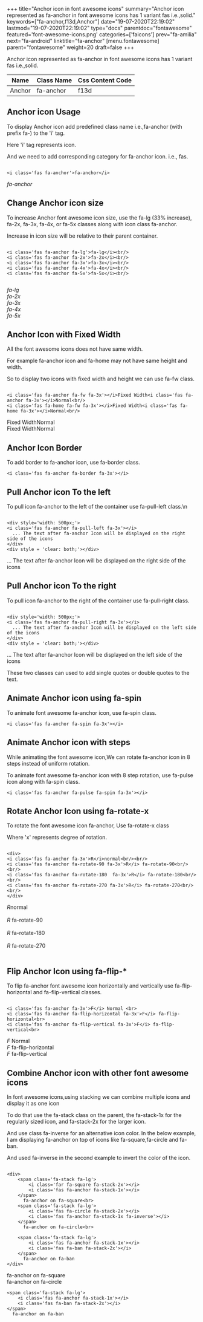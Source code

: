 +++
title="Anchor icon in font awesome icons"
summary="Anchor icon represented as fa-anchor in font awesome icons has 1 variant fas i.e.,solid."
keywords=["fa-anchor,f13d,Anchor"]
date="19-07-2020T22:19:02"
lastmod="19-07-2020T22:19:02"
type="docs"
parentdoc="fontawesome"
featured='font-awesome-icons.png'
categories=['faicons']
prev="fa-amilia"
next="fa-android"
linktitle="fa-anchor"
[menu.fontawesome]
parent="fontawesome"
weight=20
draft=false
+++


Anchor icon represented as fa-anchor in font awesome icons has 1 variant fas i.e.,solid.

<div class='table-responsive'><table class='table'><thead><tr><th>Name</th><th>Class Name</th><th>Css Content Code</th></tr></thead><tbody><tr><td>Anchor</td><td>fa-anchor</td><td>f13d</td></tr></tbody></table></div>



## Anchor icon Usage

To display Anchor icon add predefined class name i.e.,fa-anchor (with prefix fa-) to the 'i' tag.

Here 'i' tag represents icon.

And we need to add corresponding category for fa-anchor icon. i.e., fas.


```

<i class='fas fa-anchor'>fa-anchor</i>
```

<i class='fas fa-anchor'>fa-anchor</i>




## Change Anchor icon size
To increase Anchor font awesome icon size, use the fa-lg (33% increase), fa-2x, fa-3x, fa-4x, or fa-5x classes along with icon class fa-anchor.

Increase in icon size will be relative to their parent container. 

```

<i class='fas fa-anchor fa-lg'>fa-lg</i><br/>
<i class='fas fa-anchor fa-2x'>fa-2x</i><br/>
<i class='fas fa-anchor fa-3x'>fa-3x</i><br/>
<i class='fas fa-anchor fa-4x'>fa-4x</i><br/>
<i class='fas fa-anchor fa-5x'>fa-5x</i><br/>
            
```

<i class='fas fa-anchor fa-lg'>fa-lg</i><br/>
<i class='fas fa-anchor fa-2x'>fa-2x</i><br/>
<i class='fas fa-anchor fa-3x'>fa-3x</i><br/>
<i class='fas fa-anchor fa-4x'>fa-4x</i><br/>
<i class='fas fa-anchor fa-5x'>fa-5x</i><br/>
            



## Anchor Icon with Fixed Width 

All the font awesome icons does not have same width.

For example fa-anchor icon and fa-home may not have same height and width.

So to display two icons with fixed width and height we can use fa-fw class.


```

<i class='fas fa-anchor fa-fw fa-3x'></i>Fixed Width<i class='fas fa-anchor fa-3x'></i>Normal<br/>
<i class='fas fa-home fa-fw fa-3x'></i>Fixed Width<i class='fas fa-home fa-3x'></i>Normal<br/>
```

<i class='fas fa-anchor fa-fw fa-3x'></i>Fixed Width<i class='fas fa-anchor fa-3x'></i>Normal<br/>
<i class='fas fa-home fa-fw fa-3x'></i>Fixed Width<i class='fas fa-home fa-3x'></i>Normal<br/>



## Anchor Icon Border 

To add border to fa-anchor icon, use fa-border class.


```
<i class='fas fa-anchor fa-border fa-3x'></i>

```
<i class='fas fa-anchor fa-border fa-3x'></i>





## Pull Anchor icon To the left

To pull icon fa-anchor to the left of the container use fa-pull-left class.\n

```

<div style='width: 500px;'>
<i class='fas fa-anchor fa-pull-left fa-3x'></i>
  ... The text after fa-anchor Icon will be displayed on the right side of the icons
</div>
<div style = 'clear: both;'></div>
```

<div style='width: 500px;'>
<i class='fas fa-anchor fa-pull-left fa-3x'></i>
  ... The text after fa-anchor Icon will be displayed on the right side of the icons
</div>
<div style = 'clear: both;'></div>




## Pull Anchor icon To the right
To pull icon fa-anchor to the right of the container use fa-pull-right class.

```

<div style='width: 500px;'>
<i class='fas fa-anchor fa-pull-right fa-3x'></i>
  ... The text after fa-anchor Icon will be displayed on the left side of the icons
</div>
<div style = 'clear: both;'></div>
```

<div style='width: 500px;'>
<i class='fas fa-anchor fa-pull-right fa-3x'></i>
  ... The text after fa-anchor Icon will be displayed on the left side of the icons
</div>
<div style = 'clear: both;'></div>

These two classes can used to add single quotes or double quotes to the text.


## Animate Anchor icon using fa-spin
To animate font awesome fa-anchor icon, use fa-spin class.

```
<i class='fas fa-anchor fa-spin fa-3x'></i>
```
<i class='fas fa-anchor fa-spin fa-3x'></i>




## Animate Anchor icon with steps
While animating the font awesome icon,We can rotate fa-anchor icon in 8 steps instead of uniform rotation.

To animate font awesome fa-anchor icon with 8 step rotation, use fa-pulse icon along with fa-spin class.


```
<i class='fas fa-anchor fa-pulse fa-spin fa-3x'></i>

```
<i class='fas fa-anchor fa-pulse fa-spin fa-3x'></i>





## Rotate Anchor Icon using fa-rotate-x
To rotate the font awesome icon fa-anchor, Use fa-rotate-x class

Where 'x' represents degree of rotation.


```

<div>
<i class='fas fa-anchor fa-3x'>R</i>normal<br/><br/>
<i class='fas fa-anchor fa-rotate-90 fa-3x'>R</i> fa-rotate-90<br/><br/> 
<i class='fas fa-anchor fa-rotate-180  fa-3x'>R</i> fa-rotate-180<br/><br/> 
<i class='fas fa-anchor fa-rotate-270 fa-3x'>R</i> fa-rotate-270<br/><br/>
</div>
```

<div>
<i class='fas fa-anchor fa-3x'>R</i>normal<br/><br/>
<i class='fas fa-anchor fa-rotate-90 fa-3x'>R</i> fa-rotate-90<br/><br/> 
<i class='fas fa-anchor fa-rotate-180  fa-3x'>R</i> fa-rotate-180<br/><br/> 
<i class='fas fa-anchor fa-rotate-270 fa-3x'>R</i> fa-rotate-270<br/><br/>
</div>




## Flip Anchor Icon using fa-flip-*
To flip fa-anchor font awesome icon horizontally and vertically use fa-flip-horizontal and fa-flip-vertical classes. 

```

<i class='fas fa-anchor fa-3x'>F</i> Normal <br>
<i class='fas fa-anchor fa-flip-horizontal fa-3x'>F</i> fa-flip-horizontal<br>
<i class='fas fa-anchor fa-flip-vertical fa-3x'>F</i> fa-flip-vertical<br>
```

<i class='fas fa-anchor fa-3x'>F</i> Normal <br>
<i class='fas fa-anchor fa-flip-horizontal fa-3x'>F</i> fa-flip-horizontal<br>
<i class='fas fa-anchor fa-flip-vertical fa-3x'>F</i> fa-flip-vertical<br>




## Combine Anchor icon with other font awesome icons
In font awesome icons,using stacking we can combine multiple icons and display it as one icon 

To do that use the fa-stack class on the parent, the fa-stack-1x for the regularly sized icon, and fa-stack-2x for the larger icon.

And use class fa-inverse for an alternative icon color. 
In the below example, I am displaying fa-anchor on top of icons like fa-square,fa-circle and fa-ban.

And used fa-inverse in the second example to invert the color of the icon.

```

<div>
    <span class='fa-stack fa-lg'>
        <i class='far fa-square fa-stack-2x'></i>
        <i class='fas fa-anchor fa-stack-1x'></i>
    </span>
      fa-anchor on fa-square<br>
    <span class='fa-stack fa-lg'>
        <i class='fas fa-circle fa-stack-2x'></i>
        <i class='fas fa-anchor fa-stack-1x fa-inverse'></i>
    </span>
      fa-anchor on fa-circle<br>

    <span class='fa-stack fa-lg'>
        <i class='fas fa-anchor fa-stack-1x'></i>
        <i class='fas fa-ban fa-stack-2x'></i>
    </span>
      fa-anchor on fa-ban
</div>
```

<div>
    <span class='fa-stack fa-lg'>
        <i class='far fa-square fa-stack-2x'></i>
        <i class='fas fa-anchor fa-stack-1x'></i>
    </span>
      fa-anchor on fa-square<br>
    <span class='fa-stack fa-lg'>
        <i class='fas fa-circle fa-stack-2x'></i>
        <i class='fas fa-anchor fa-stack-1x fa-inverse'></i>
    </span>
      fa-anchor on fa-circle<br>

    <span class='fa-stack fa-lg'>
        <i class='fas fa-anchor fa-stack-1x'></i>
        <i class='fas fa-ban fa-stack-2x'></i>
    </span>
      fa-anchor on fa-ban
</div>






